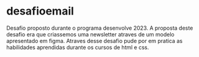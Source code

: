 # desafioemail
Desafio proposto durante o programa desenvolve 2023.
A proposta deste desafio era que criassemos uma newsletter atraves de um modelo apresentado em figma.
Atraves desse desafio pude por em pratica as habilidades aprendidas durante os cursos de html e css.
